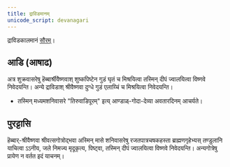```yaml
---
title: द्राविडमानम्
unicode_script: devanagari
---
```


द्राविडकालमानं [सौरम्](https://en.wikipedia.org/wiki/Tamil_calendar)। 

## आडि (आषाढ)
अत्र शुक्रवासरेषु हॆब्बार्श्रीवैष्णवाश् शुष्कपिष्टेन गुडं घृतं च मिश्रयित्वा तस्मिन् दीपं ज्वालयित्वा विष्णवे निवेदयन्ति। अन्ये द्राविडाश् श्रीवैष्णवा दुग्धे गुडं एलाय्चिं च मिश्रयित्वा निवेदयन्ति।

- तस्मिन् मध्यमशनिवासरे "तिरुवाडिपूरम्" इत्य् आण्डाळ्-गोदा-देव्या अवतारदिनम् आचर्यते।

## पुरट्टासि

हॆब्बार्-श्रीवैष्णवा श्रीवत्सगोत्रोद्भवा अस्मिन् मासे शनिवासरेषु रजतपात्रचषकहस्ता ब्राह्मणगृहेभ्यस् तण्डुलानि याचित्वा ऽऽनीय, जले निमज्य मृदूकृत्य, पिष्ट्वा, तस्मिन् दीपं ज्वालयित्वा विष्णवे निवेदयन्ति। अन्यगोत्रेषु प्रायेण न वर्तत इदं याचनम्। 